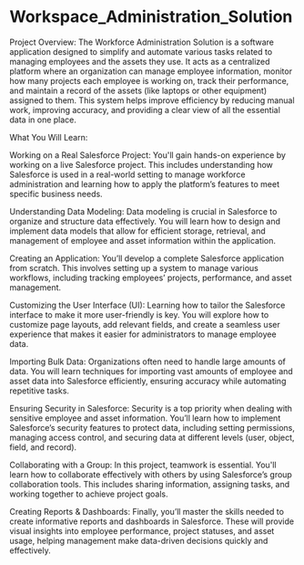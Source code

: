 # Workspace_Administration_Solution
Project Overview: The Workforce Administration Solution is a software application designed to simplify and automate various tasks related to managing employees and the assets they use. It acts as a centralized platform where an organization can manage employee information, monitor how many projects each employee is working on, track their performance, and maintain a record of the assets (like laptops or other equipment) assigned to them. This system helps improve efficiency by reducing manual work, improving accuracy, and providing a clear view of all the essential data in one place.

What You Will Learn:

Working on a Real Salesforce Project: You'll gain hands-on experience by working on a live Salesforce project. This includes understanding how Salesforce is used in a real-world setting to manage workforce administration and learning how to apply the platform’s features to meet specific business needs.

Understanding Data Modeling: Data modeling is crucial in Salesforce to organize and structure data effectively. You will learn how to design and implement data models that allow for efficient storage, retrieval, and management of employee and asset information within the application.

Creating an Application: You’ll develop a complete Salesforce application from scratch. This involves setting up a system to manage various workflows, including tracking employees’ projects, performance, and asset management.

Customizing the User Interface (UI): Learning how to tailor the Salesforce interface to make it more user-friendly is key. You will explore how to customize page layouts, add relevant fields, and create a seamless user experience that makes it easier for administrators to manage employee data.

Importing Bulk Data: Organizations often need to handle large amounts of data. You will learn techniques for importing vast amounts of employee and asset data into Salesforce efficiently, ensuring accuracy while automating repetitive tasks.

Ensuring Security in Salesforce: Security is a top priority when dealing with sensitive employee and asset information. You’ll learn how to implement Salesforce’s security features to protect data, including setting permissions, managing access control, and securing data at different levels (user, object, field, and record).

Collaborating with a Group: In this project, teamwork is essential. You'll learn how to collaborate effectively with others by using Salesforce’s group collaboration tools. This includes sharing information, assigning tasks, and working together to achieve project goals.

Creating Reports & Dashboards: Finally, you’ll master the skills needed to create informative reports and dashboards in Salesforce. These will provide visual insights into employee performance, project statuses, and asset usage, helping management make data-driven decisions quickly and effectively.
